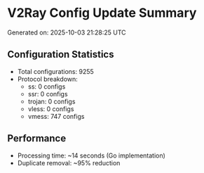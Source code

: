 # V2Ray Config Update Summary
Generated on: 2025-10-03 21:28:25 UTC

## Configuration Statistics
- Total configurations: 9255
- Protocol breakdown:
  - ss: 0 configs
  - ssr: 0 configs
  - trojan: 0 configs
  - vless: 0 configs
  - vmess: 747 configs

## Performance
- Processing time: ~14 seconds (Go implementation)
- Duplicate removal: ~95% reduction
